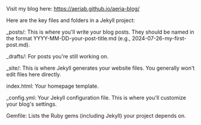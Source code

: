Visit my blog here: https://aeriab.github.io/aeria-blog/


Here are the key files and folders in a Jekyll project:

  _posts/: This is where you'll write your blog posts. They should be named in the format YYYY-MM-DD-your-post-title.md (e.g., 2024-07-26-my-first-post.md).
  
  _drafts/: For posts you're still working on.
  
  _site/: This is where Jekyll generates your website files. You generally won't edit files here directly.
  
  index.html: Your homepage template.
  
  _config.yml: Your Jekyll configuration file. This is where you'll customize your blog's settings.
  
  Gemfile: Lists the Ruby gems (including Jekyll) your project depends on.
